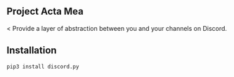 ## Project Acta Mea
< Provide a layer of abstraction between you and your channels on Discord.
## Installation
```
pip3 install discord.py
```

